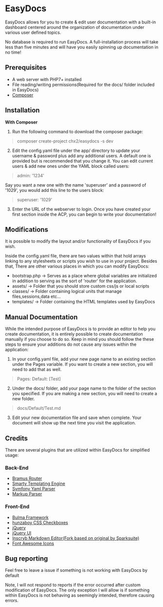 # EasyDocs
EasyDocs allows for you to create & edit user documentation with a built-in dashboard centered around the organization of documentation under various user defined topics.

No database is required to run EasyDocs. A full-installation process will take less than five minutes and will have you easily spinning up documentation in no time!

## Prerequisites

- A web server with PHP7+ installed
-  File reading/writing permissions(Required for the docs/ folder included in EasyDocs)
- [Composer](https://getcomposer.org/download/)

## Installation

**With Composer**
1. Run the following command to download the composer package:

> composer create-project chx2/easydocs -s dev

2. Edit the config.yaml file under the app/ directory to update your username & password plus add any additional users. A default one is provided but is recommended that you change it. You can edit current users & add new ones under the YAML block called users:

> admin: '1234'

Say you want a new one with the name 'superuser' and a password of '1029', you would add this line to the users block:

> superuser: '1029'

3. Enter the URL of the webserver to login. Once you have created your first section inside the ACP, you can begin to write your documentation!

## Modifications
It is possible to modify the layout and/or functionality of EasyDocs if you wish.

Inside the config.yaml file, there are two values within that hold arrays linking to any stylesheets or scripts you wish to use in your project. Besides that, There are other various places in which you can modify EasyDocs:

- bootstrap.php -> Serves as a place where global variables are initialized in addition to serving as the sort of 'router' for the application.
- assets/       -> Folder that you should store custom css/js or local scripts
- classes/      -> Folder containing logical units that manage files,sessions,data etc...
- templates/    -> Folder containing the HTML templates used by EasyDocs

## Manual Documentation
While the intended purpose of EasyDocs is to provide an editor to help you create documentation, it is entirely possible to create documentation manually if you choose to do so. Keep in mind you should follow the these steps to ensure your additions do not cause any issues within the application:

1. In your config.yaml file, add your new page name to an existing section under the Pages variable. If you want to create a new section, you will need to add that as well.

> Pages:
>   Default: [Test]

2. Under the docs/ folder, add your page name to the folder of the section you specified. If you are making a new section, you will need to create a new folder.
> docs/Default/Test.md

3. Edit your new documentation file and save when complete. Your document will show up the next time you visit the application.

## Credits
There are several plugins that are utilized within EasyDocs for simplified usage:

### Back-End
- [Bramus Router](https://github.com/bramus/router)
- [Smarty Templating Engine](https://github.com/smarty-php/smarty)
- [Symfony Yaml Parser](https://github.com/symfony/yaml)
- [Markup Parser](https://github.com/erusev/parsedown)

### Front-End
- [Bulma Framework](https://bulma.io/)
- [hunzaboy CSS Checkboxes](https://github.com/hunzaboy/CSS-Checkbox-Library)
- [jQuery](https://jquery.com/)
- [jQuery UI](https://jqueryui.com/)
- [Inscryb Markdown Editor(Fork based on original by Sparksuite)](https://github.com/inscryb/inscryb-markdown-editor)
- [Font Awesome Icons](https://fontawesome.com)


## Bug reporting
Feel free to leave a issue if something is not working with EasyDocs by default

Note, I will not respond to reports if the error occurred after custom modification of EasyDocs. The only exception I will allow is if something within EasyDocs is not behaving as seemingly intended, therefore causing errors.
